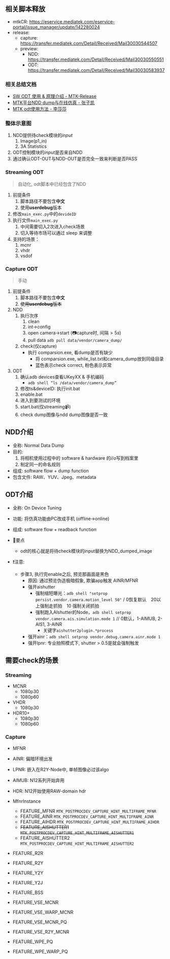 ## 相关脚本释放

- mtkCR: <https://eservice.mediatek.com/eservice-portal/issue_manager/update/142280024>
- release:
  - capture: <https://transfer.mediatek.com/Detail/Received/Mail30030544507>
  - preview:
    - NDD: <https://transfer.mediatek.com/Detail/Received/Mail30030550551>
    - ODT: <https://transfer.mediatek.com/Detail/Received/Mail30030583937>

### 相关总结文档

- [SW ODT 使用 & 原理介绍 - MTK-Release](https://xiaomi.f.mioffice.cn/file/boxk4SxKEkjxWdgebqAoZuenqyf)
- [MTK平台NDD dump与在线仿真 - 张子凯](https://xiaomi.f.mioffice.cn/docx/doxk4lRGMl4tZEuOryDrh26jTGQ)
- [MTK odt使用方法 - 李莎莎](https://wiki.n.miui.com/pages/viewpage.action?pageId=651312797)

### 整体示意图

1. NDD提供待check模块的$input$
    1. Image(p1_in)
    1. 3A Statistics
1. ODT控制模块的$input$是否来自NDD
1. 通过确认ODT-OUT与NDD-OUT是否完全一致来判断是否PASS

### Streaming ODT

> 自动化, odt脚本中已经包含了NDD

1. 前提条件
    1. 脚本路径不要包含**中文**
    1. 使用**userdebug**版本
1. 修改`main_exec.py`中的`devideID`
1. 执行文件`main_exec.py`
    1. 中间需要切入2次进入check场景
    1. 切入等待市场可以通过 sleep 来调整
1. 支持的场景：
    1. mcnr
    1. vhdr
    1. vsdof

### Capture ODT

> 手动

1. 前提条件
    1. 脚本路径不要包含**中文**
    1. ~~使用**userdebug**版本~~
1. NDD
    1. 执行次序
        1. clean
        1. int->config
        1. open camera->start (:camera:capture时, 间隔$>5s$)
        1. pull data `adb pull data/vendor/camera_dump/`
    1. check(仅capture)
        - 执行 comparsion.exe, 看dump是否有缺少
            - 将 comparsion.exe, while_list.txt和camera_dump放到同级目录
            - 蓝色表示check correct, 粉色表示异常
1. ODT
    1. 确认adb devices查看UKeyXX & 手机编码
        - `adb shell “ls /data/vendor/camera_dump”`
    1. 修改ts&deviceID: 执行init.bat
    1. enable.bat
    1. 进入到要测试的环境
    1. start.bat(仅streaming:video_camera:)
    1. check dump图像与ndd dump图像是否一致

## NDD介绍

- 全称: Normal Data Dump
- 目的:
    1. 将相机使用过程中的 software & hardware 的$i/o$写到档案里
    2. 制定同一的命名规则
- 组成: software flow + dump function
- 包含文件: RAW、YUV、Jpeg、metadata

## ODT介绍

- 全称: On Device Tuning
- 功能: 将仿真功能由PC改成手机 (offline->online)
- 组成: software flow + readback function

- :balloon:要点
  - odt的核心就是将待check模块的input替换为NDD_dumped_image

- :exclamation:注意:
  - 步骤3, 执行完enable之后, 预览那画面是黑色
    - 原因: 通过预览伪造极暗假象, 欺骗app触发 AINR/MFNR
    - 强开aishutter
      - 强制缩短曝光：`adb shell "setprop persist.vendor.camera.motion_level 50"`  / 0恢复默认　20以上强制走抓拍　10 强制关闭抓拍
      - 强制跑入AIshutter的Node，`adb shell setprop vendor.camera.ais.simulation.mode 1`  // 0默认，1-AIMUB,  2-AIS1, 3-AINR
        - 关键字`aishutter2plugin.*process`
    - 强开ainr：`adb shell setprop vendor.debug.camera.ainr.mode 1`
    - 强开lpnr: 专业拍照模式下, shutter > 0.5是就会强制触发

## 需要check的场景

### Streaming

- MCNR
  - 1080p30
  - 1080p60
- VHDR
  - 1080p30
- HDR10+
  - 1080p30
  - 1080p60

### Capture

- MFNR
- AINR: 偏暗环境出发
- LPNR: 嵌入在R2Y-Node中, 单帧图像必过该algo
- AIMUB: N12系列开始弃用
- HDR: N12开始使用RAW-domain hdr

- MfnrInstance
  - FEATURE_MFNR `MTK_POSTPROCDEV_CAPTURE_HINT_MULTIFRAME_MFNR`
  - FEATURE_AINR `MTK_POSTPROCDEV_CAPTURE_HINT_MULTIFRAME_AINR`
  - FEATURE_AIHDR `MTK_POSTPROCDEV_CAPTURE_HINT_MULTIFRAME_AIHDR`
  - ~~FEATURE_AISHUTTER1 `MTK_POSTPROCDEV_CAPTURE_HINT_MULTIFRAME_AISHUTTER1`~~
  - FEATURE_AISHUTTER2 `MTK_POSTPROCDEV_CAPTURE_HINT_MULTIFRAME_AISHUTTER2`
- FEATURE_R2R
- FEATURE_R2Y
- FEATURE_Y2Y
- FEATURE_Y2J
- FEATURE_BSS
- FEATURE_VSE_MCNR
- FEATURE_VSE_WARP_MCNR
- FEATURE_VSE_MCNR_PQ
- FEATURE_VSE_R2Y_MCNR
- FEATURE_WPE_PQ
- FEATURE_WPE_WARP_PQ
